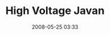 ---
title: "High Voltage Javan"
picture: "/assets/camera-roll/2008/05/2008-05-25-high-voltage-javan/recon-3-031.jpg"
date: 2008-05-25 03:33
location:
  - Nicollet Island
thumbnail: "/assets/camera-roll/2008/05/2008-05-25-high-voltage-javan/recon-3-031-thumbnail.jpg"
tags:
  - photograph
  - Javan
  - high voltage
  - sign
  - Nicollet Island
  - Recon 3
---